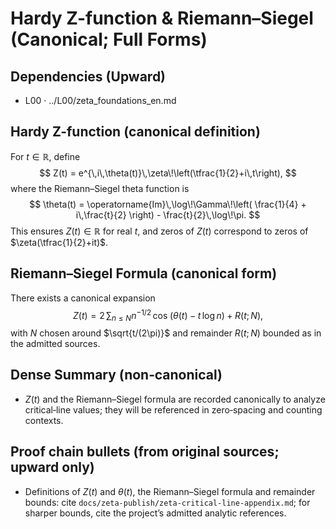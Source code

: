 # Hardy Z-function & Riemann–Siegel (Canonical; Full Forms)

## Dependencies (Upward)
- L00 · ../L00/zeta_foundations_en.md

## Hardy Z-function (canonical definition)
For $t\in\mathbb{R}$, define
$$
Z(t) = e^{\,i\,\theta(t)}\,\zeta\!\left(\tfrac{1}{2}+i\,t\right),
$$
where the Riemann–Siegel theta function is
$$
\theta(t) = \operatorname{Im}\,\log\!\Gamma\!\left( \frac{1}{4} + i\,\frac{t}{2} \right) - \frac{t}{2}\,\log\!\pi.
$$
This ensures $Z(t)\in\mathbb{R}$ for real $t$, and zeros of $Z(t)$ correspond to zeros of $\zeta(\tfrac{1}{2}+it)$.

## Riemann–Siegel Formula (canonical form)
There exists a canonical expansion
$$
Z(t) = 2\,\sum_{n\le N} n^{-1/2}\,\cos\!\big( \theta(t) - t\,\log n \big) + R(t;N),
$$
with $N$ chosen around $\sqrt{t/(2\pi)}$ and remainder $R(t;N)$ bounded as in the admitted sources.

## Dense Summary (non‑canonical)
- $Z(t)$ and the Riemann–Siegel formula are recorded canonically to analyze critical‑line values; they will be referenced in zero‑spacing and counting contexts.

## Proof chain bullets (from original sources; upward only)
- Definitions of $Z(t)$ and $\theta(t)$, the Riemann–Siegel formula and remainder bounds: cite `docs/zeta-publish/zeta-critical-line-appendix.md`; for sharper bounds, cite the project’s admitted analytic references.
